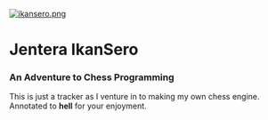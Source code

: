 [![ikansero.png](https://i.postimg.cc/PqhjSW8t/ikansero.png)](https://postimg.cc/PC69x84c)
# Jentera IkanSero
### An Adventure to Chess Programming
This is just a tracker as I venture in to making my own chess engine. Annotated to **hell** for your enjoyment.
